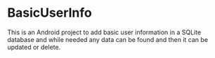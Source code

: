 # BasicUserInfo

This is an Android project to add basic user information in a SQLite database and while needed any data can be found and then it can be updated or delete.
